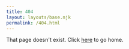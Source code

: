 ```yaml
---
title: 404
layout: layouts/base.njk
permalink: /404.html
---
```



That page doesn't exist. Click [here](./) to go home. 